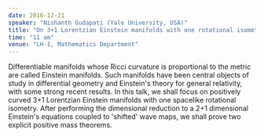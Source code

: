 ```yaml
---
date: 2016-12-21
speaker: "Nishanth Gudapati (Yale University, USA)"
title: "On 3+1 Lorentzian Einstein manifolds with one rotational isometry"
time: "11 am" 
venue: "LH-1, Mathematics Department"
---
```

Differentiable manifolds whose Ricci curvature is proportional to the metric are called Einstein manifolds.
Such manifolds have been central objects of study in differential geometry and Einstein's theory for general
relativity, with some strong recent results. In this talk, we shall focus on positively curved 3+1 Lorentzian
Einstein manifolds with one spacelike rotational isometry. After performing the dimensional reduction to a
2+1 dimensional Einstein's equations coupled to 'shifted' wave maps, we shall prove two explicit positive
mass theorems.
